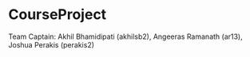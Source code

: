 # CourseProject

Team Captain: Akhil Bhamidipati (akhilsb2),
Angeeras Ramanath (ar13),
Joshua Perakis (perakis2)
